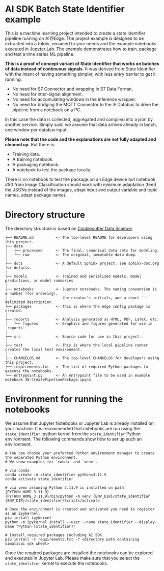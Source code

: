 <!-- Copyright (C) Siemens AG 2021. All Rights Reserved. -->

# AI SDK Batch State Identifier example

This is a machine learning project intended to create a state identifier pipeline running on AI@Edge.
The project example is designed to be extracted into a folder, renamed to your needs and the example notebooks executed in Jupyter Lab.
The example demonstrates how to train, package and test a time series ML pipeline.

**This is a proof of concept variant of State Identifier that works on batches of data instead of continuous signals.** It was derived from
State Identifier with the intent of having something simpler, with less entry barrier to get it running:

- No need for S7 Connector and wrapping in S7 Data Format.
- No need for inter-signal alignment.
- No need for accumulating windows in the inference wrapper.
- No need for bridging the MQTT Connector to the IE Databus to drive the pipeline from a notebook on a PC.

In this case the data is collected, aggregated and compiled into a json by another service.
Simply said, we assume that data arrives already in batch, one window per databus input.

**Please note that the code and the explanations are not fully adapted and cleaned up.** But there is:

- Training data.
- A training notebook.
- A packaging notebook.
- A notebook to test the package locally.

There is no notebook to test the package on an Edge device but notebook #50 from Image Classification should work with minimum adaptation
(feed the JSONs instead of the images, adapt input and output variable and topic names, adapt package name).

# Directory structure

The directory structure is based on [Cookiecutter Data Science](https://drivendata.github.io/cookiecutter-data-science/).

```commandLine
├── README.md          <- The top-level README for developers using this project.
├── data
│   ├── processed      <- The final, canonical data sets for modeling.
│   └── raw            <- The original, immutable data dump.
│
├── docs               <- A default Sphinx project; see sphinx-doc.org for details.
│
├── models             <- Trained and serialized models, model predictions, or model summaries
│
├── notebooks          <- Jupyter notebooks. The naming convention is a number (for ordering),
│                         the creator's initials, and a short `-` delimited description.
├── packages           <- This is where the edge config package is created.
│
├── reports            <- Analysis generated as HTML, PDF, LaTeX, etc.
│   └── figures        <- Graphics and figures generated for use in `reports`.
│
├── src                <- Source code for use in this project.
│
├── test               <- This is where the local pipeline runner creates the local test environment.
│
├── CHANGELOG.md       <- The top-level CHANGELOG for developers using this project.
├── requirements.txt   <- The list of required Python packages to execute the notebooks.
└── entrypoint.py      <- An entrypoint file to be used in example notebook 30-CreatePipelinePackage.ipynb.
```

# Environment for running the notebooks

We assume that Jupyter Notebooks or Jupyter Lab is already installed on your machine.
It is recommended that notebooks are run using the `state_identifier` ipython kernel from the `state_identifier` Python environment.
The following commands show how to set up such an environment.

```commandline
# You can choose your preferred Python environment manager to create the separated Python environment.
# We show examples for `conda` and `venv`.

# via conda
conda create -n state_identifier python=3.11.9
conda activate state_identifier

# via venv assuming Python 3.11.9 is installed on path {PYTHON_HOME_3.11.9}
{PYTHON_HOME_3.11.9}/bin/python -m venv {ENV_DIR}/state_identifier
{ENV_DIR}/state_identifier/Scripts/activate

# Once the environment is created and activated you need to register as an ipykernel.
pip install ipykernel
python -m ipykernel install --user --name state_identifier --display-name "Python (state_identifier)"

# Install required packages including AI SDK.
pip install -r requirements.txt -f <directory path containing simaticai sdk wheel>
```

Once the required packages are installed the notebooks can be explored and executed in Jupyter Lab.
Please make sure that you select the `state_identifier` kernel to execute the notebooks.

